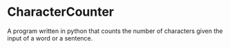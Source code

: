 # CharacterCounter
A program written in python that counts the number of characters given the input of a word or a sentence.
